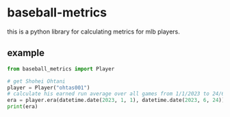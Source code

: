 # baseball-metrics

this is a python library for calculating metrics for mlb players.

## example

```python
from baseball_metrics import Player

# get Shohei Ohtani
player = Player("ohtas001")
# calculate his earned run average over all games from 1/1/2023 to 24/6/2023 (inclusive)
era = player.era(datetime.date(2023, 1, 1), datetime.date(2023, 6, 24))
print(era)
```
